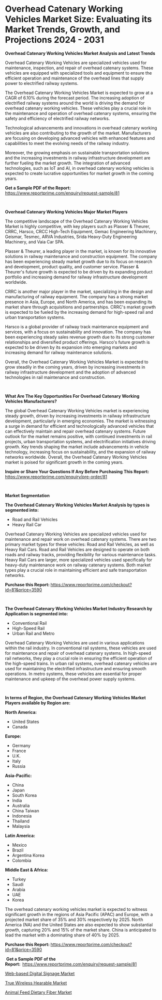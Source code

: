 <p><h1>Overhead Catenary Working Vehicles Market Size: Evaluating its Market Trends, Growth, and Projections 2024 - 2031</h1></p><p><strong>Overhead Catenary Working Vehicles Market Analysis and Latest Trends</strong></p>
<p><p>Overhead Catenary Working Vehicles are specialized vehicles used for maintenance, inspection, and repair of overhead catenary systems. These vehicles are equipped with specialized tools and equipment to ensure the efficient operation and maintenance of the overhead lines that supply power to electrified railway systems.</p><p>The Overhead Catenary Working Vehicles Market is expected to grow at a CAGR of 6.10% during the forecast period. The increasing adoption of electrified railway systems around the world is driving the demand for overhead catenary working vehicles. These vehicles play a crucial role in the maintenance and operation of overhead catenary systems, ensuring the safety and efficiency of electrified railway networks.</p><p>Technological advancements and innovations in overhead catenary working vehicles are also contributing to the growth of the market. Manufacturers are focusing on developing advanced vehicles with enhanced features and capabilities to meet the evolving needs of the railway industry.</p><p>Moreover, the growing emphasis on sustainable transportation solutions and the increasing investments in railway infrastructure development are further fueling the market growth. The integration of advanced technologies, such as IoT and AI, in overhead catenary working vehicles is expected to create lucrative opportunities for market growth in the coming years.</p></p>
<p><strong>Get a Sample PDF of the Report:&nbsp;</strong> <a href="https://www.reportprime.com/enquiry/request-sample/81">https://www.reportprime.com/enquiry/request-sample/81</a></p>
<p>&nbsp;</p>
<p><strong>Overhead Catenary Working Vehicles Major Market Players</strong></p>
<p><p>The competitive landscape of the Overhead Catenary Working Vehicles Market is highly competitive, with key players such as Plasser & Theurer, CRRC, Harsco, CRCC High-Tech Equipment, Gemac Engineering Machinery, Geismar, Tesmec, ARVA Industries, Srida Heavy-Duty Engineering Machinery, and Vaia Car SPA. </p><p>Plasser & Theurer, a leading player in the market, is known for its innovative solutions in railway maintenance and construction equipment. The company has been experiencing steady market growth due to its focus on research and development, product quality, and customer service. Plasser & Theurer's future growth is expected to be driven by its expanding product portfolio and increasing demand for railway infrastructure development worldwide.</p><p>CRRC is another major player in the market, specializing in the design and manufacturing of railway equipment. The company has a strong market presence in Asia, Europe, and North America, and has been expanding its market share through acquisitions and partnerships. CRRC's market growth is expected to be fueled by the increasing demand for high-speed rail and urban transportation systems.</p><p>Harsco is a global provider of railway track maintenance equipment and services, with a focus on sustainability and innovation. The company has been experiencing steady sales revenue growth due to its strong customer relationships and diversified product offerings. Harsco's future growth is expected to be driven by its expansion into emerging markets and increasing demand for railway maintenance solutions.</p><p>Overall, the Overhead Catenary Working Vehicles Market is expected to grow steadily in the coming years, driven by increasing investments in railway infrastructure development and the adoption of advanced technologies in rail maintenance and construction.</p></p>
<p>&nbsp;</p>
<p><strong>What Are The Key Opportunities For Overhead Catenary Working Vehicles Manufacturers?</strong></p>
<p><p>The global Overhead Catenary Working Vehicles market is experiencing steady growth, driven by increasing investments in railway infrastructure development, particularly in emerging economies. The market is witnessing a surge in demand for efficient and technologically advanced vehicles that can effectively maintain and repair overhead catenary systems. Future outlook for the market remains positive, with continued investments in rail projects, urban transportation systems, and electrification initiatives driving growth. Key trends shaping the market include advancements in vehicle technology, increasing focus on sustainability, and the expansion of railway networks worldwide. Overall, the Overhead Catenary Working Vehicles market is poised for significant growth in the coming years.</p></p>
<p><strong>Inquire or Share Your Questions If Any Before Purchasing This Report:</strong> <a href="https://www.reportprime.com/enquiry/pre-order/81">https://www.reportprime.com/enquiry/pre-order/81</a></p>
<p>&nbsp;</p>
<p><strong>Market Segmentation</strong></p>
<p><strong>The Overhead Catenary Working Vehicles Market Analysis by types is segmented into:</strong></p>
<p><ul><li>Road and Rail Vehicles</li><li>Heavy Rail Car</li></ul></p>
<p><p>Overhead Catenary Working Vehicles are specialized vehicles used for maintenance and repair work on overhead catenary systems. There are two primary market types for these vehicles: Road and Rail Vehicles, as well as Heavy Rail Cars. Road and Rail Vehicles are designed to operate on both roads and railway tracks, providing flexibility for various maintenance tasks. Heavy Rail Cars are larger, more specialized vehicles used specifically for heavy-duty maintenance work on railway catenary systems. Both market types play a crucial role in maintaining efficient and safe transportation networks.</p></p>
<p><strong>Purchase this Report:&nbsp;</strong><a href="https://www.reportprime.com/checkout?id=81&price=3590">https://www.reportprime.com/checkout?id=81&price=3590</a></p>
<p>&nbsp;</p>
<p><strong>The Overhead Catenary Working Vehicles Market Industry Research by Application is segmented into:</strong></p>
<p><ul><li>Conventional Rail</li><li>High-Speed Rail</li><li>Urban Rail and Metro</li></ul></p>
<p><p>Overhead Catenary Working Vehicles are used in various applications within the rail industry. In conventional rail systems, these vehicles are used for maintenance and repair of overhead catenary systems. In high-speed rail networks, they play a crucial role in ensuring the efficient operation of the high-speed trains. In urban rail systems, overhead catenary vehicles are used for maintaining the electrified infrastructure and ensuring smooth operations. In metro systems, these vehicles are essential for proper maintenance and upkeep of the overhead power supply systems.</p></p>
<p>&nbsp;</p>
<p><strong>In terms of Region, the Overhead Catenary Working Vehicles Market Players available by Region are:</strong></p>
<p>
    <p> <strong> North America: </strong>
        <ul>
            <li>United States</li>
            <li>Canada</li>
        </ul>
        </p> 
    <p> <strong> Europe: </strong>
        <ul>
            <li>Germany</li>
            <li>France</li>
            <li>U.K.</li>
            <li>Italy</li>
            <li>Russia</li>
        </ul>
        </p> 
    <p> <strong> Asia-Pacific: </strong>
        <ul>
            <li>China</li>
            <li>Japan</li>
            <li>South Korea</li>
            <li>India</li>
            <li>Australia</li>
            <li>China Taiwan</li>
            <li>Indonesia</li>
            <li>Thailand</li>
            <li>Malaysia</li>
        </ul>
        </p> 
    <p> <strong> Latin America: </strong>
        <ul>
            <li>Mexico</li>
            <li>Brazil</li>
            <li>Argentina Korea</li>
            <li>Colombia</li>
        </ul>
        </p> 
    <p> <strong> Middle East & Africa: </strong>
        <ul>
            <li>Turkey</li>
            <li>Saudi</li>
            <li>Arabia</li>
            <li>UAE</li>
            <li>Korea</li>
        </ul>
    </p>
    </p>
<p><p>The overhead catenary working vehicles market is expected to witness significant growth in the regions of Asia Pacific (APAC) and Europe, with a projected market share of 35% and 30% respectively by 2025. North America (NA) and the United States are also expected to show substantial growth, capturing 20% and 15% of the market share. China is anticipated to lead the market with a dominating share of 40% by 2025.</p></p>
<p><strong>Purchase this Report: </strong><a href="https://www.reportprime.com/checkout?id=81&price=3590">https://www.reportprime.com/checkout?id=81&price=3590</a></p>
<p>&nbsp;<strong>Get a Sample PDF of the Report:&nbsp;&nbsp;</strong><a href="https://www.reportprime.com/enquiry/request-sample/81">https://www.reportprime.com/enquiry/request-sample/81</a></p>
<p><strong></strong></p>
<p><p><a href="https://view.publitas.com/reportprime-1/web-based-digital-signage-market-analysis-and-market-size-global-industry-overview-market-segmentation-and-forecast-2023-to-2030/">Web-based Digital Signage Market</a></p><p><a href="https://view.publitas.com/reportprime-1/true-wireless-hearable-market-furnish-information-about-market-size-market-share-market-dynamics-and-projections-spanning-from-2023-to-2030/">True Wireless Hearable Market</a></p><p><a href="https://view.publitas.com/reportprime-1/decoding-the-animal-feed-dietary-fiber-market-a-deep-dive-into-the-latest-market-trends-market-segmentation-and-competitive-analysis/">Animal Feed Dietary Fiber Market</a></p></p>